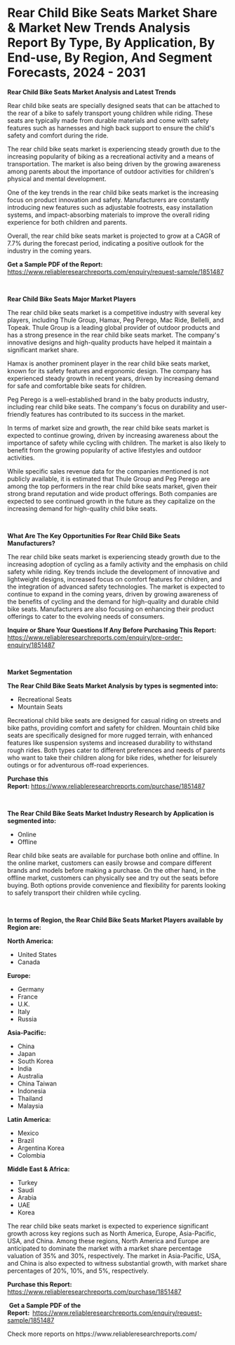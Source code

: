 <p><h1>Rear Child Bike Seats Market Share & Market New Trends Analysis Report By Type, By Application, By End-use, By Region, And Segment Forecasts, 2024 - 2031</h1></p><p><strong>Rear Child Bike Seats Market Analysis and Latest Trends</strong></p>
<p><p>Rear child bike seats are specially designed seats that can be attached to the rear of a bike to safely transport young children while riding. These seats are typically made from durable materials and come with safety features such as harnesses and high back support to ensure the child's safety and comfort during the ride.</p><p>The rear child bike seats market is experiencing steady growth due to the increasing popularity of biking as a recreational activity and a means of transportation. The market is also being driven by the growing awareness among parents about the importance of outdoor activities for children's physical and mental development.</p><p>One of the key trends in the rear child bike seats market is the increasing focus on product innovation and safety. Manufacturers are constantly introducing new features such as adjustable footrests, easy installation systems, and impact-absorbing materials to improve the overall riding experience for both children and parents.</p><p>Overall, the rear child bike seats market is projected to grow at a CAGR of 7.7% during the forecast period, indicating a positive outlook for the industry in the coming years.</p></p>
<p><strong>Get a Sample PDF of the Report:&nbsp;</strong> <a href="https://www.reliableresearchreports.com/enquiry/request-sample/1851487">https://www.reliableresearchreports.com/enquiry/request-sample/1851487</a></p>
<p>&nbsp;</p>
<p><strong>Rear Child Bike Seats Major Market Players</strong></p>
<p><p>The rear child bike seats market is a competitive industry with several key players, including Thule Group, Hamax, Peg Perego, Mac Ride, Bellelli, and Topeak. Thule Group is a leading global provider of outdoor products and has a strong presence in the rear child bike seats market. The company's innovative designs and high-quality products have helped it maintain a significant market share.</p><p>Hamax is another prominent player in the rear child bike seats market, known for its safety features and ergonomic design. The company has experienced steady growth in recent years, driven by increasing demand for safe and comfortable bike seats for children.</p><p>Peg Perego is a well-established brand in the baby products industry, including rear child bike seats. The company's focus on durability and user-friendly features has contributed to its success in the market.</p><p>In terms of market size and growth, the rear child bike seats market is expected to continue growing, driven by increasing awareness about the importance of safety while cycling with children. The market is also likely to benefit from the growing popularity of active lifestyles and outdoor activities.</p><p>While specific sales revenue data for the companies mentioned is not publicly available, it is estimated that Thule Group and Peg Perego are among the top performers in the rear child bike seats market, given their strong brand reputation and wide product offerings. Both companies are expected to see continued growth in the future as they capitalize on the increasing demand for high-quality child bike seats.</p></p>
<p>&nbsp;</p>
<p><strong>What Are The Key Opportunities For Rear Child Bike Seats Manufacturers?</strong></p>
<p><p>The rear child bike seats market is experiencing steady growth due to the increasing adoption of cycling as a family activity and the emphasis on child safety while riding. Key trends include the development of innovative and lightweight designs, increased focus on comfort features for children, and the integration of advanced safety technologies. The market is expected to continue to expand in the coming years, driven by growing awareness of the benefits of cycling and the demand for high-quality and durable child bike seats. Manufacturers are also focusing on enhancing their product offerings to cater to the evolving needs of consumers.</p></p>
<p><strong>Inquire or Share Your Questions If Any Before Purchasing This Report:</strong> <a href="https://www.reliableresearchreports.com/enquiry/pre-order-enquiry/1851487">https://www.reliableresearchreports.com/enquiry/pre-order-enquiry/1851487</a></p>
<p>&nbsp;</p>
<p><strong>Market Segmentation</strong></p>
<p><strong>The Rear Child Bike Seats Market Analysis by types is segmented into:</strong></p>
<p><ul><li>Recreational Seats</li><li>Mountain Seats</li></ul></p>
<p><p>Recreational child bike seats are designed for casual riding on streets and bike paths, providing comfort and safety for children. Mountain child bike seats are specifically designed for more rugged terrain, with enhanced features like suspension systems and increased durability to withstand rough rides. Both types cater to different preferences and needs of parents who want to take their children along for bike rides, whether for leisurely outings or for adventurous off-road experiences.</p></p>
<p><strong>Purchase this Report:&nbsp;</strong><a href="https://www.reliableresearchreports.com/purchase/1851487">https://www.reliableresearchreports.com/purchase/1851487</a></p>
<p>&nbsp;</p>
<p><strong>The Rear Child Bike Seats Market Industry Research by Application is segmented into:</strong></p>
<p><ul><li>Online</li><li>Offline</li></ul></p>
<p><p>Rear child bike seats are available for purchase both online and offline. In the online market, customers can easily browse and compare different brands and models before making a purchase. On the other hand, in the offline market, customers can physically see and try out the seats before buying. Both options provide convenience and flexibility for parents looking to safely transport their children while cycling.</p></p>
<p>&nbsp;</p>
<p><strong>In terms of Region, the Rear Child Bike Seats Market Players available by Region are:</strong></p>
<p>
    <p> <strong> North America: </strong>
        <ul>
            <li>United States</li>
            <li>Canada</li>
        </ul>
        </p> 
    <p> <strong> Europe: </strong>
        <ul>
            <li>Germany</li>
            <li>France</li>
            <li>U.K.</li>
            <li>Italy</li>
            <li>Russia</li>
        </ul>
        </p> 
    <p> <strong> Asia-Pacific: </strong>
        <ul>
            <li>China</li>
            <li>Japan</li>
            <li>South Korea</li>
            <li>India</li>
            <li>Australia</li>
            <li>China Taiwan</li>
            <li>Indonesia</li>
            <li>Thailand</li>
            <li>Malaysia</li>
        </ul>
        </p> 
    <p> <strong> Latin America: </strong>
        <ul>
            <li>Mexico</li>
            <li>Brazil</li>
            <li>Argentina Korea</li>
            <li>Colombia</li>
        </ul>
        </p> 
    <p> <strong> Middle East & Africa: </strong>
        <ul>
            <li>Turkey</li>
            <li>Saudi</li>
            <li>Arabia</li>
            <li>UAE</li>
            <li>Korea</li>
        </ul>
    </p>
    </p>
<p><p>The rear child bike seats market is expected to experience significant growth across key regions such as North America, Europe, Asia-Pacific, USA, and China. Among these regions, North America and Europe are anticipated to dominate the market with a market share percentage valuation of 35% and 30%, respectively. The market in Asia-Pacific, USA, and China is also expected to witness substantial growth, with market share percentages of 20%, 10%, and 5%, respectively.</p></p>
<p><strong>Purchase this Report: </strong><a href="https://www.reliableresearchreports.com/purchase/1851487">https://www.reliableresearchreports.com/purchase/1851487</a></p>
<p>&nbsp;<strong>Get a Sample PDF of the Report:&nbsp;&nbsp;</strong><a href="https://www.reliableresearchreports.com/enquiry/request-sample/1851487">https://www.reliableresearchreports.com/enquiry/request-sample/1851487</a></p>
<p><strong></strong></p>
<p>Check more reports on https://www.reliableresearchreports.com/</p>